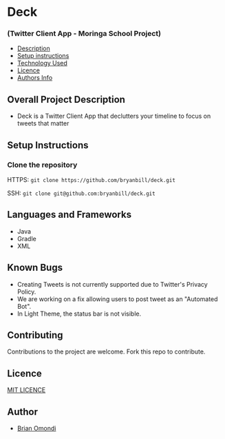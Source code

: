 # Deck

### (Twitter Client App - Moringa School Project)

- [Description](#overall-project-description)
- [Setup instructions](#setup-instructions)
- [Technology Used](#languages-and-frameworks)
- [Licence](#Licence)
- [Authors Info](#Author)

## Overall Project Description

- Deck is a Twitter Client App that declutters your timeline to focus on tweets that matter

## Setup Instructions

### Clone the repository

HTTPS: `git clone https://github.com/bryanbill/deck.git`

SSH: `git clone git@github.com:bryanbill/deck.git`



## Languages and Frameworks

- Java
- Gradle
- XML


## Known Bugs

- Creating Tweets is not currently supported due to Twitter's Privacy Policy. 
- We are working on a fix allowing users to post tweet as an "Automated Bot".
- In Light Theme, the status bar is not visible.

## Contributing

Contributions to the project are welcome. Fork this repo to contribute.


## Licence

[MIT LICENCE](LICENSE)

## Author

- [Brian Omondi](https://github.com/bryanbill)
